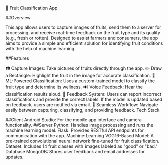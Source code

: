 🍎 Fruit Classification App

##Overview

This app allows users to capture images of fruits, send them to a server for processing, and receive real-time feedback on the fruit type and its quality (e.g., fresh or rotten). Designed to assist farmers and consumers, the app aims to provide a simple and efficient solution for identifying fruit conditions with the help of machine learning.

##Features

📷 Capture Images: Take pictures of fruits directly through the app.
✏️ Draw a Rectangle: Highlight the fruit in the image for accurate classification.
🤖 ML-Powered Classification: Uses a custom-trained model to classify the fruit type and determine its wellness.
🔊 Voice Feedback: Hear the classification results aloud.
📨 Feedback System: Users can report incorrect classifications and provide the correct labels. If the model is updated based on feedback, users are notified via email.
🔄 Seamless Workflow: Navigate easily between capturing, classifying, and providing feedback.
Tech Stack

##Client
Android Studio: For the mobile app interface and camera functionality.
##Server
Python: Handles image processing and runs the machine learning model.
Flask: Provides RESTful API endpoints for communication with the app.
Machine Learning
VGG16-Based Model: A pre-trained convolutional neural network fine-tuned for fruit classification.
Dataset: Includes 14 fruit classes with images labeled as "good" or "bad."
Database
MongoDB: Stores user feedback and email addresses for updates.
